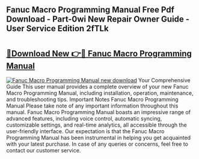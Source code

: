 ## Fanuc Macro Programming Manual Free Pdf Download - Part-0wi New Repair Owner Guide - User Service Edition 2fTLk

# <h2><a href="http://bc43860.oget.top/?id=Fanuc+Macro+Programming+Manual">🔗Download New 👉🔴 Fanuc Macro Programming Manual</a></h2>

[![Fanuc Macro Programming Manual new download](https://i.imgur.com/5g1atiW.png)](http://bc43860.oget.top/?id=Fanuc+Macro+Programming+Manual)
Your Comprehensive Guide This user manual provides a complete overview of your new Fanuc Macro Programming Manual, including installation, operation, maintenance, and troubleshooting tips. Important Notes Fanuc Macro Programming Manual Please take note of any important information throughout this manual. Fanuc Macro Programming Manual boasts an impressive range of advanced features, including voice control, automatic syncing, customizable settings, and real-time analytics, all accessible through the user-friendly interface. Our expectation is that the Fanuc Macro Programming Manual has been instrumental in helping you get acquainted with your latest purchase. In case of any queries or concerns, feel free to contact our customer service.

